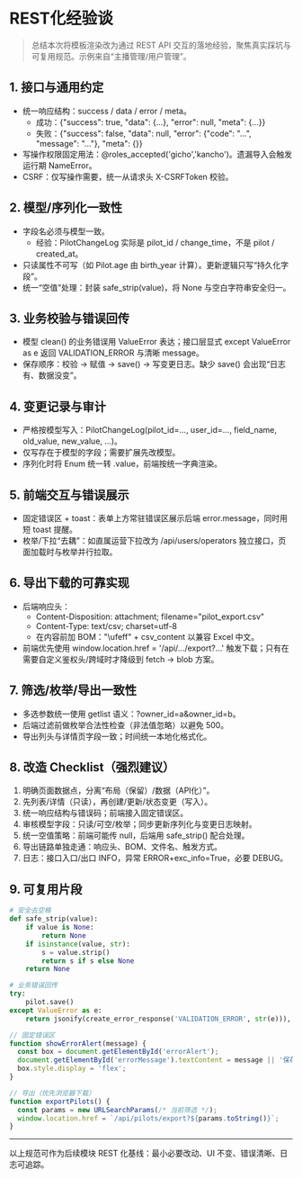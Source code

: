 # REST化经验谈

> 总结本次将模板渲染改为通过 REST API 交互的落地经验，聚焦真实踩坑与可复用规范。示例来自“主播管理/用户管理”。

## 1. 接口与通用约定
- 统一响应结构：success / data / error / meta。
  - 成功：{"success": true, "data": {...}, "error": null, "meta": {...}}
  - 失败：{"success": false, "data": null, "error": {"code": "...", "message": "..."}, "meta": {}}
- 写操作权限固定用法：@roles_accepted('gicho','kancho')。遗漏导入会触发运行期 NameError。
- CSRF：仅写操作需要，统一从请求头 X-CSRFToken 校验。

## 2. 模型/序列化一致性
- 字段名必须与模型一致。
  - 经验：PilotChangeLog 实际是 pilot_id / change_time，不是 pilot / created_at。
- 只读属性不可写（如 Pilot.age 由 birth_year 计算）。更新逻辑只写“持久化字段”。
- 统一“空值”处理：封装 safe_strip(value)，将 None 与空白字符串安全归一。

## 3. 业务校验与错误回传
- 模型 clean() 的业务错误用 ValueError 表达；接口层显式 except ValueError as e 返回 VALIDATION_ERROR 与清晰 message。
- 保存顺序：校验 -> 赋值 -> save() -> 写变更日志。缺少 save() 会出现“日志有、数据没变”。

## 4. 变更记录与审计
- 严格按模型写入：PilotChangeLog(pilot_id=..., user_id=..., field_name, old_value, new_value, ...)。
- 仅写存在于模型的字段；需要扩展先改模型。
- 序列化时将 Enum 统一转 .value，前端按统一字典渲染。

## 5. 前端交互与错误展示
- 固定错误区 + toast：表单上方常驻错误区展示后端 error.message，同时用短 toast 提醒。
- 枚举/下拉“去耦”：如直属运营下拉改为 /api/users/operators 独立接口，页面加载时与枚举并行拉取。

## 6. 导出下载的可靠实现
- 后端响应头：
  - Content-Disposition: attachment; filename="pilot_export.csv"
  - Content-Type: text/csv; charset=utf-8
  - 在内容前加 BOM："\ufeff" + csv_content 以兼容 Excel 中文。
- 前端优先使用 window.location.href = '/api/.../export?...' 触发下载；只有在需要自定义鉴权头/跨域时才降级到 fetch -> blob 方案。

## 7. 筛选/枚举/导出一致性
- 多选参数统一使用 getlist 语义：?owner_id=a&owner_id=b。
- 后端过滤前做枚举合法性检查（非法值忽略）以避免 500。
- 导出列头与详情页字段一致；时间统一本地化格式化。

## 8. 改造 Checklist（强烈建议）
1) 明确页面数据点，分离“布局（保留）/数据（API化）”。
2) 先列表/详情（只读），再创建/更新/状态变更（写入）。
3) 统一响应结构与错误码；前端接入固定错误区。
4) 审核模型字段：只读/可空/枚举；同步更新序列化与变更日志映射。
5) 统一空值策略：前端可能传 null，后端用 safe_strip() 配合处理。
6) 导出链路单独走通：响应头、BOM、文件名、触发方式。
7) 日志：接口入口/出口 INFO，异常 ERROR+exc_info=True，必要 DEBUG。

## 9. 可复用片段
```python
# 安全去空格
def safe_strip(value):
    if value is None:
        return None
    if isinstance(value, str):
        s = value.strip()
        return s if s else None
    return None

# 业务错误回传
try:
    pilot.save()
except ValueError as e:
    return jsonify(create_error_response('VALIDATION_ERROR', str(e))), 400
```

```javascript
// 固定错误区
function showErrorAlert(message) {
  const box = document.getElementById('errorAlert');
  document.getElementById('errorMessage').textContent = message || '保存失败';
  box.style.display = 'flex';
}

// 导出（优先浏览器下载）
function exportPilots() {
  const params = new URLSearchParams(/* 当前筛选 */);
  window.location.href = `/api/pilots/export?${params.toString()}`;
}
```

---
以上规范可作为后续模块 REST 化基线：最小必要改动、UI 不变、错误清晰、日志可追踪。

